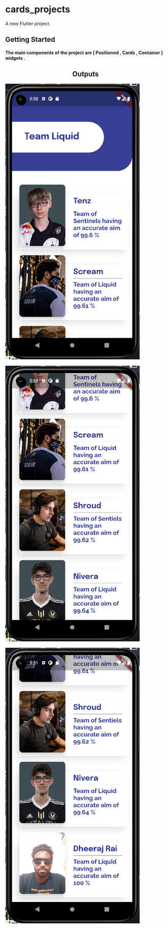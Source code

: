 # cards_projects

A new Flutter project.

## Getting Started

<h4> The main components of the project are [ Positioned , Cards , Container ] widgets .</h4> 
<center><h2>Outputs</h2></center>
<img src = "assets/Output1.png">
<br>
<br>
<img src = "assets/Output2.png">
<br>
<br>
<img src = "assets/Output3.png">
<br>
<br>

